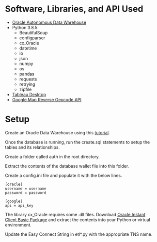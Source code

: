 # Software, Libraries, and API Used

- [Oracle Autonomous Data Warehouse](https://www.oracle.com/autonomous-database/autonomous-data-warehouse/)
- Python 3.8.5 
  - BeautifulSoup 
  - configparser 
  - cx_Oracle
  - datetime
  - io 
  - json 
  - numpy 
  - os 
  - pandas
  - requests
  - retrying
  - zipfile
- [Tableau Desktop](https://www.tableau.com/products/desktop)
- [Google Map Reverse Geocode API](https://developers.google.com/maps/documentation/geocoding/overview#ReverseGeocoding)

# Setup

Create an Oracle Data Warehouse using this [tutorial](http://holowczak.com/getting-started-with-oracle-autonomous-database-in-the-cloud/).

Once the database is running, run the create.sql statements to setup the tables and its relationships.

Create a folder called auth in the root directory.

Extract the contents of the database wallet file into this folder.

Create a config.ini file and populate it with the below lines.
```
[oracle]
username = username
password = password

[google]
api = api_key
```

The library cx_Oracle requires some .dll files. Download [Oracle Instant Client Basic Package](https://www.oracle.com/database/technologies/instant-client/winx64-64-downloads.html) and extract the contents into your Python or virtual environment.

Update the Easy Connect String in etl*.py with the appropriate TNS name. 
